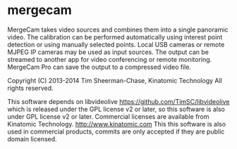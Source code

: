 mergecam
========

MergeCam takes video sources and combines them into a single panoramic video. The calibration can be performed automatically using interest point detection or using manually selected points. Local USB cameras or remote MJPEG IP cameras may be used as input sources. The output can be streamed to another app for video conferencing or remote monitoring. MergeCam Pro can save the output to a compressed video file.

Copyright (C) 2013-2014 Tim Sheerman-Chase, Kinatomic Technology
All rights reserved.

This software depends on libvideolive https://github.com/TimSC/libvideolive which is released under the GPL license v2 or later, so this software is also under GPL license v2 or later. Commercial licenses are available from Kinatomic Technology. http://www.kinatomic.com This this software is also used in commercial products, commits are only accepted if they are public domain licensed.

